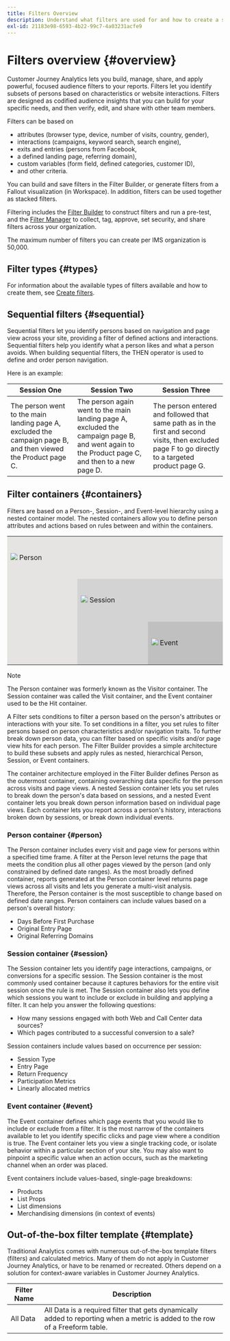 ```yaml
---
title: Filters Overview
description: Understand what filters are used for and how to create a simple filter.
exl-id: 21183e98-6593-4b22-99c7-4a03231acfe9
---
```


# Filters overview {#overview}

Customer Journey Analytics lets you build, manage, share, and apply powerful, focused audience filters to your reports. Filters let you identify subsets of persons based on characteristics or website interactions. Filters are designed as codified audience insights that you can build for your specific needs, and then verify, edit, and share with other team members.

Filters can be based on 

- attributes (browser type, device, number of visits, country, gender), 
- interactions (campaigns, keyword search, search engine), 
- exits and entries (persons from Facebook, 
- a defined landing page, referring domain), 
- custom variables (form field, defined categories, customer ID), 
- and other criteria.

You can build and save filters in the Filter Builder, or generate filters from a Fallout visualization (in Workspace). In addition, filters can be used together as stacked filters. 

Filtering includes the [Filter Builder](/help/components/filters/filter-builder.md) to construct filters and run a pre-test, and the [Filter Manager](/help/components/filters/manage-filters.md) to collect, tag, approve, set security, and share filters across your organization.

The maximum number of filters you can create per IMS organization is 50,000.

## Filter types {#types}

For information about the available types of filters available and how to create them, see [Create filters](/help/components/filters/create-filters.md). 

## Sequential filters {#sequential}

Sequential filters let you identify persons based on navigation and page view across your site, providing a filter of defined actions and interactions. Sequential filters help you identify what a person likes and what a person avoids. When building sequential filters, the THEN operator is used to define and order person navigation.

Here is an example:

<!--![](assets/sequential_fil.png)-->

| Session One | Session Two | Session Three |
| --- | --- | --- |
| The person went to the main landing page A, excluded the campaign page B, and then viewed the Product page C.| The person again went to the main landing page A, excluded the campaign page B, and went again to the Product page C, and then to a new page D. | The person entered and followed that same path as in the first and second visits, then excluded page F to go directly to a targeted product page G. |

## Filter containers {#containers}

Filters are based on a Person-, Session-, and Event-level hierarchy using a nested container model. The nested containers allow you to define person attributes and actions based on rules between and within the containers. 


<table style="table-layout: fixed; border: none;">

<tr>
<td style="background-color: #E5E4E2;" colspan="3" width="200" height="100"><img src="https://spectrum.adobe.com/static/icons/workflow_18/Smock_User_18_N.svg"/> Person</td>
</tr>

<tr>
<td style="background-color: #E5E4E2;" width="200"></td>
<td style="background-color: #D3D3D3;" colspan="2" width="200" height="100"><img src="https://spectrum.adobe.com/static/icons/workflow_18/Smock_Visit_18_N.svg"/> Session</td>
</tr>

<tr>
<td style="background-color: #E5E4E2;" width="200" height="100"></td>
<td style="background-color: #D3D3D3;" width="200" height="100"></td>
<td style="background-color: #C0C0C0;" width="200" height="100" colspan="1"><img src="https://spectrum.adobe.com/static/icons/workflow_18/Smock_Events_18_N.svg"/> Event</td>
</tr>
</table>

>[!NOTE]
>The Person container was formerly known as the Visitor container. The Session container was called the Visit container, and the Event container used to be the Hit container.

A Filter sets conditions to filter a person based on the person's attributes or interactions with your site. To set conditions in a filter, you set rules to filter persons based on person characteristics and/or navigation traits. To further break down person data, you can filter based on specific visits and/or page view hits for each person. The Filter Builder provides a simple architecture to build these subsets and apply rules as nested, hierarchical Person, Session, or Event containers.

The container architecture employed in the Filter Builder defines Person as the outermost container, containing overarching data specific for the person across visits and page views. A nested Session container lets you set rules to break down the person's data based on sessions, and a nested Event container lets you break down person information based on individual page views. Each container lets you report across a person's history, interactions broken down by sessions, or break down individual events. 

### Person container {#person}

The Person container includes every visit and page view for persons within a specified time frame. A filter at the Person level returns the page that meets the condition plus all other pages viewed by the person (and only constrained by defined date ranges). As the most broadly defined container, reports generated at the Person container level returns page views across all visits and lets you generate a multi-visit analysis. Therefore, the Person container is the most susceptible to change based on defined date ranges.
Person containers can include values based on a person's overall history:

- Days Before First Purchase
- Original Entry Page
- Original Referring Domains 

### Session container {#session}

The Session container lets you identify page interactions, campaigns, or conversions for a specific session. The Session container is the most commonly used container because it captures behaviors for the entire visit session once the rule is met. The Session container also lets you define which sessions you want to include or exclude in building and applying a filter. It can help you answer the following questions:

- How many sessions engaged with both Web and Call Center data sources?
- Which pages contributed to a successful conversion to a sale?

Session containers include values based on occurrence per session:

- Session Type
- Entry Page
- Return Frequency
- Participation Metrics
- Linearly allocated metrics 

### Event container {#event}

The Event container defines which page events that you would like to include or exclude from a filter. It is the most narrow of the containers available to let you identify specific clicks and page view where a condition is true. The Event container lets you view a single tracking code, or isolate behavior within a particular section of your site. You may also want to pinpoint a specific value when an action occurs, such as the marketing channel when an order was placed.

Event containers include values-based, single-page breakdowns:

- Products
- List Props
- List dimensions
- Merchandising dimensions (in context of events) 

## Out-of-the-box filter template {#template}

Traditional Analytics comes with numerous out-of-the-box template filters (filters) and calculated metrics. Many of them do not apply in Customer Journey Analytics, or have to be renamed or recreated. Others depend on a solution for context-aware variables in Customer Journey Analytics.

| Filter Name | Description |
| --- | --- |
| All Data | All Data is a required filter that gets dynamically added to reporting when a metric is added to the row of a Freeform table. |
